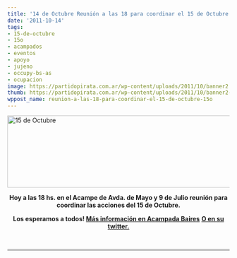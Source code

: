 ```yaml
---
title: '14 de Octubre Reunión a las 18 para coordinar el 15 de Octubre #15O'
date: '2011-10-14'
tags:
- 15-de-octubre
- 15o
- acampados
- eventos
- apoyo
- jujeno
- occupy-bs-as
- ocupacion
image: https://partidopirata.com.ar/wp-content/uploads/2011/10/banner2.png
thumb: https://partidopirata.com.ar/wp-content/uploads/2011/10/banner2-150x150.png
wppost_name: reunion-a-las-18-para-coordinar-el-15-de-octubre-15o
---
```


<a href="https://partidopirata.com.ar/wp-content/uploads/2011/10/banner2.png"><img class="aligncenter size-full wp-image-1970" title="banner2" src="https://partidopirata.com.ar/wp-content/uploads/2011/10/banner2.png" alt="15 de Octubre" width="961" height="163" /></a>
<p style="text-align: center;"><strong>Hoy a las 18 hs. en el Acampe de Avda. de Mayo y 9 de Julio reunión para coordinar las acciones del 15 de Octubre.</strong></p>
<p style="text-align: center;"><strong>Los esperamos a todos!
<a href="https://acampadabaires.wordpress.com/" target="_blank">Más información en Acampada Baires</a></strong>
<strong> <a href="https://twitter.com/#!/acampadabaires" target="_blank">O en su twitter.</a></strong></p>
&nbsp;

<hr />
